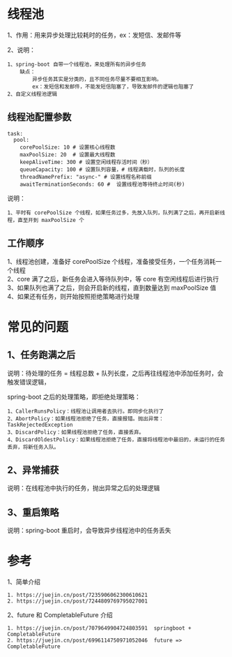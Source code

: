 # 线程池

1、作用：用来异步处理比较耗时的任务，ex：发短信、发邮件等

2、说明：

    1、spring-boot 自带一个线程池，来处理所有的异步任务
        缺点：
            异步任务其实是分类的，且不同任务尽量不要相互影响。
            ex：发短信和发邮件，不能发短信阻塞了，导致发邮件的逻辑也阻塞了
    2、自定义线程池逻辑

## 线程池配置参数

```
task:
  pool:
    corePoolSize: 10 # 设置核心线程数
    maxPoolSize: 20  # 设置最大线程数
    keepAliveTime: 300 # 设置空闲线程存活时间（秒）
    queueCapacity: 100 # 设置队列容量，# 线程满载时，队列的长度
    threadNamePrefix: "async-" # 设置线程名称前缀
    awaitTerminationSeconds: 60 #  设置线程池等待终止时间(秒)

```

说明：
    
    1、平时有 corePoolSize 个线程，如果任务过多，先放入队列，队列满了之后，再开启新线程，直至开到 maxPoolSize 个


## 工作顺序

1、线程池创建，准备好 corePoolSize 个线程，准备接受任务，一个任务消耗一个线程        
2、core 满了之后，新任务会进入等待队列中，等 core 有空闲线程后进行执行       
3、如果队列也满了之后，则会开启新的线程，直到数量达到 maxPoolSize 值      
4、如果还有任务，则开始按照拒绝策略进行处理







# 常见的问题

## 1、任务跑满之后

说明：待处理的任务 = 线程总数 + 队列长度，之后再往线程池中添加任务时，会触发错误逻辑，

spring-boot 之后的处理策略，即拒绝处理策略：

    1、CallerRunsPolicy：线程池让调用者去执行。即同步化执行了
    2、AbortPolicy：如果线程池拒绝了任务，直接报错。抛出异常：TaskRejectedException
    3、DiscardPolicy：如果线程池拒绝了任务，直接丢弃。
    4、DiscardOldestPolicy：如果线程池拒绝了任务，直接将线程池中最旧的，未运行的任务丢弃，将新任务入队。

## 2、异常捕获

说明：在线程池中执行的任务，抛出异常之后的处理逻辑

## 3、重启策略

说明：spring-boot 重启时，会导致异步线程池中的任务丢失

# 参考

1、简单介绍

    1. https://juejin.cn/post/7235906062300610621
    2. https://juejin.cn/post/7244809769795027001

2、future 和 CompletableFuture 介绍

    1. https://juejin.cn/post/7079649904724803591  springboot + CompletableFuture
    2. https://juejin.cn/post/6996114750971052046  future => CompletableFuture
